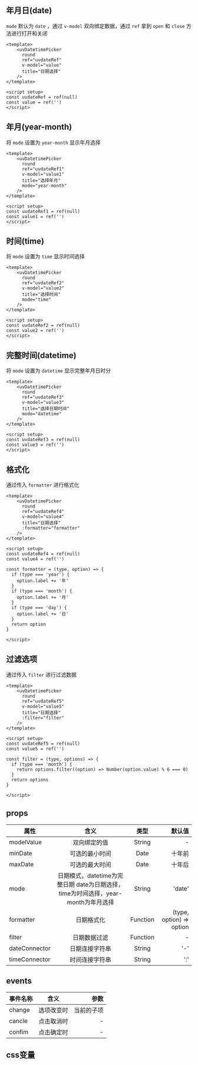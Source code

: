 <script setup>
import useCompStore from '../store/copname.js'
import { onMounted } from 'vue'
const compStore =useCompStore()

onMounted(()=>{
  compStore.updateName('datetime-picker')
})

</script>

## 年月日(date)

`mode` 默认为 `date` ，通过 `v-model` 双向绑定数据，通过 `ref` 拿到 `open` 和 `close` 方法进行打开和关闭

```vue
<template>
    <uvDatetimePicker
      round
      ref="uvdateRef"
      v-model="value"
      title="日期选择"
    />
</template>

<script setup>
const uvdateRef = ref(null)
const value = ref('')
</script>

```

## 年月(year-month)

将 `mode` 设置为 `year-month` 显示年月选择

```vue
<template>
    <uvDatetimePicker
      round
      ref="uvdateRef1"
      v-model="value1"
      title="选择年月"
      mode="year-month"
    />
</template>

<script setup>
const uvdateRef1 = ref(null)
const value1 = ref('')
</script>

```

## 时间(time)

将 `mode` 设置为 `time` 显示时间选择

```vue
<template>
    <uvDatetimePicker
      round
      ref="uvdateRef2"
      v-model="value2"
      title="选择时间"
      mode="time"
    />
</template>

<script setup>
const uvdateRef2 = ref(null)
const value2 = ref('')
</script>

```

## 完整时间(datetime)

将 `mode` 设置为 `datetime` 显示完整年月日时分

```vue
<template>
    <uvDatetimePicker
      round
      ref="uvdateRef3"
      v-model="value3"
      title="选择日期时间"
      mode="datetime"
    />
</template>

<script setup>
const uvdateRef3 = ref(null)
const value3 = ref('')
</script>

```

## 格式化

通过传入 `formatter` 进行格式化

```vue
<template>
    <uvDatetimePicker
      round
      ref="uvdateRef4"
      v-model="value4"
      title="日期选择"
      :formatter="formatter"
    />
</template>

<script setup>
const uvdateRef4 = ref(null)
const value4 = ref('')

const formatter = (type, option) => {
  if (type === 'year') {
    option.label += '年'
  }
  if (type === 'month') {
    option.label += '月'
  }
  if (type === 'day') {
    option.label += '日'
  }
  return option
}

</script>

```

## 过滤选项

通过传入 `filter` 进行过滤数据

```vue
<template>
    <uvDatetimePicker
      round
      ref="uvdateRef5"
      v-model="value5"
      title="日期选择"
      :filter="filter"
    />
</template>

<script setup>
const uvdateRef5 = ref(null)
const value5 = ref('')

const filter = (type, options) => {
  if (type === 'month') {
    return options.filter((option) => Number(option.value) % 6 === 0)
  }
  return options
}

</script>

```


## props

| 属性          |                                       含义                                        |   类型   |                   默认值 |
| ------------- | :-------------------------------------------------------------------------------: | :------: | -----------------------: |
| modelValue    |                                   双向绑定的值                                    |  String  |                        - |
| minDate       |                                  可选的最小时间                                   |   Date   |                   十年前 |
| maxDate       |                                  可选的最大时间                                   |   Date   |                   十年后 |
| mode          | 日期模式，datetime为完整日期 date为日期选择，time为时间选择，year-month为年月选择 |  String  |                   'date' |
| formatter     |                                    日期格式化                                     | Function | (type, option) => option |
| filter        |                                   日期数据过滤                                    | Function |                        - |
| dateConnector |                                  日期连接字符串                                   |  String  |                      '-' |
| timeConnector |                                  时间连接字符串                                   |  String  |                      ':' |

## events

| 事件名称 |    含义    |       参数 |
| -------- | :--------: | ---------: |
| change   | 选项改变时 | 当前的子项 |
| cancle   | 点击取消时 |          - |
| confim   | 点击确定时 |          - |

## css变量

```css
 
```
